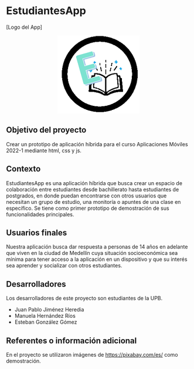 # EstudiantesApp

[Logo del App]
<p align="center">
  <img src="https://github.com/juanp-ctrl/App-movil-en-web/blob/main/img/iconoapp_v3.png?raw=true" alt="Icono de la App"/>
</p>

## Objetivo del proyecto
Crear un prototipo de aplicación híbrida para el curso Aplicaciones Móviles 2022-1 mediante html, css y js.
## Contexto
EstudiantesApp es una aplicación híbrida que busca crear un espacio de colaboración entre estudiantes desde bachillerato hasta estudiantes de postgrados,
en donde puedan encontrarse con otros usuarios que necesitan un grupo de estudio, una monitoría o apuntes de una clase en específico. Se tiene como primer prototipo
de demostración de sus funcionalidades principales.
## Usuarios finales
Nuestra aplicación busca dar respuesta a personas de 14 años en adelante que viven en la ciudad de Medellín cuya situación socioeconómica sea mínima para tener acceso 
a la aplicación en un dispositivo y que su interés sea aprender y socializar con otros estudiantes.
## Desarrolladores
Los desarrolladores de este proyecto son estudiantes de la UPB.
* Juan Pablo Jiménez Heredia
* Manuela Hernández Ríos
* Esteban González Gómez
## Referentes o información adicional
En el proyecto se utilizaron imágenes de https://pixabay.com/es/ como demostración.



